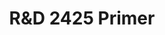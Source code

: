 ---
title: R&D 2425 Primer
redirect_to: https://drive.google.com/file/d/1DBW6f8ORA56zOz1nyt_AJg2QVwqn0jRi/view?usp=sharing
redirect_from: 
  - /R&D2425
  - /r&d2425
---